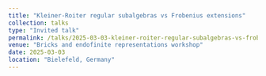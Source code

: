 ```yaml
---
title: "Kleiner-Roiter regular subalgebras vs Frobenius extensions"
collection: talks
type: "Invited talk"
permalink: /talks/2025-03-03-kleiner-roiter-regular-subalgebras-vs-frobenius-extensions
venue: "Bricks and endofinite representations workshop"
date: 2025-03-03
location: "Bielefeld, Germany"
---
```


